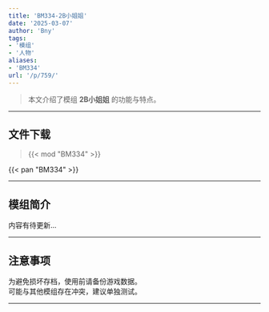 ```yaml
---
title: 'BM334-2B小姐姐'
date: '2025-03-07'
author: 'Bny'
tags:
- '模组'
- '人物'
aliases:
- 'BM334'
url: '/p/759/'
---
```


> 本文介绍了模组 **2B小姐姐** 的功能与特点。

---

## 文件下载  

> {{< mod "BM334" >}}  

{{< pan "BM334" >}}  

---

## 模组简介

>  
内容有待更新...  

---

## 注意事项

>  
为避免损坏存档，使用前请备份游戏数据。  
可能与其他模组存在冲突，建议单独测试。  

---

